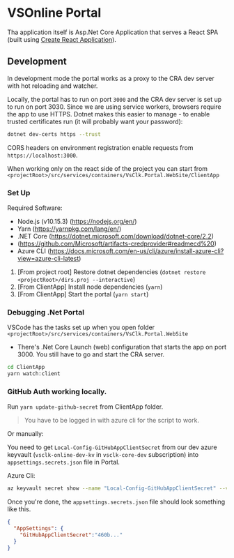 # VSOnline Portal

Tha application itself is Asp.Net Core Application that serves a React SPA (built using [Create React Application](https://github.com/facebook/create-react-app)).

## Development

In development mode the portal works as a proxy to the CRA dev server with hot reloading and watcher.

Locally, the portal has to run on port `3000` and the CRA dev server is set up to run on port 3030. Since we are using service workers, browsers require the app to use HTTPS. Dotnet makes this easier to manage - to enable trusted certificates run (it will probably want your password):
```sh
dotnet dev-certs https --trust
```

CORS headers on environment registration enable requests from `https://localhost:3000`.

When working only on the react side of the project you can start from `<projectRoot>/src/services/containers/VsClk.Portal.WebSite/ClientApp`

### Set Up

Required Software:
- Node.js (v10.15.3) (https://nodejs.org/en/)
- Yarn (https://yarnpkg.com/lang/en/)
- .NET Core (https://dotnet.microsoft.com/download/dotnet-core/2.2)
- (https://github.com/Microsoft/artifacts-credprovider#readmecd%20)
- Azure CLI (https://docs.microsoft.com/en-us/cli/azure/install-azure-cli?view=azure-cli-latest)

1. [From project root] Restore dotnet dependencies (`dotnet restore <projectRoot>/dirs.proj --interactive`)
1. [From ClientApp] Install node dependencies (`yarn`)
1. [From ClientApp] Start the portal (`yarn start`)

### Debugging .Net Portal 

VSCode has the tasks set up when you open folder `<projectRoot>/src/services/containers/VsClk.Portal.WebSite`

- There's .Net Core Launch (web) configuration that starts the app on port 3000. You still have to go and start the CRA server.

```sh
cd ClientApp
yarn watch:client
```

### GitHub Auth working locally.

Run `yarn update-github-secret` from ClientApp folder.
> You have to be logged in with azure cli for the script to work.

Or manually:

You need to get `Local-Config-GitHubAppClientSecret` from our dev azure keyvault (`vsclk-online-dev-kv` in `vsclk-core-dev` subscription) into `appsettings.secrets.json` file in Portal.

Azure Cli:
```sh
az keyvault secret show --name "Local-Config-GitHubAppClientSecret" --vault-name "vsclk-online-dev-kv" --sub "vsclk-core-dev"
```

Once you're done, the `appsettings.secrets.json` file should look something like this.

```json
{
  "AppSettings": {
    "GitHubAppClientSecret":"460b..."
  }
}
```

